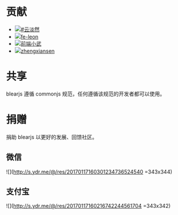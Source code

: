 
# 贡献

- <img class="avatar" src="https://avatars3.githubusercontent.com/u/3362033?v=3&s=60"><a href="https://github.com/cloudcome" target="_blank">#云淡然</a>
- <img class="avatar" src="https://avatars3.githubusercontent.com/u/18691257?v=3&s=60"><a href="https://github.com/fe-leon" target="_blank">fe-leon</a>
- <img class="avatar" src="https://avatars3.githubusercontent.com/u/3872051?v=3&s=60"><a href="https://github.com/xuexb" target="_blank">前端小武</a>
- <img class="avatar" src="https://avatars3.githubusercontent.com/u/7506913?v=3&s=60"><a href="https://github.com/zhengxiansen" target="_blank">zhengxiansen</a>


# 共享

blearjs 遵循 commonjs 规范，任何遵循该规范的开发者都可以使用。



# 捐赠

捐助 blearjs 以更好的发展、回馈社区。


## 微信
![](http://s.ydr.me/@/res/20170117160301234736524540 =343x344)


## 支付宝
![](http://s.ydr.me/@/res/20170117160216742244561704 =343x342)

